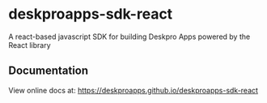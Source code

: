 # deskproapps-sdk-react

A react-based javascript SDK for building Deskpro Apps powered by the React library

## Documentation

 View online docs at: https://deskproapps.github.io/deskproapps-sdk-react